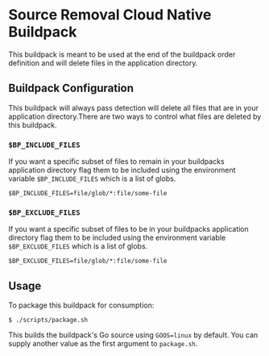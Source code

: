 # Source Removal Cloud Native Buildpack

This buildpack is meant to be used at the end of the buildpack order definition
and will delete files in the application directory.

## Buildpack Configuration

This buildpack will always pass detection will delete all files that are in
your application directory.There are two ways to control what files are deleted
by this buildpack.

### `$BP_INCLUDE_FILES`
If you want a specific subset of files to remain in your buildpacks application
directory flag them to be included using the environment variable
`$BP_INCLUDE_FILES` which is a list of globs.
```
$BP_INCLUDE_FILES=file/glob/*:file/some-file
```

### `$BP_EXCLUDE_FILES`
If you want a specific subset of files to be in your buildpacks application
directory flag them to be included using the environment variable
`$BP_EXCLUDE_FILES` which is a list of globs.
```
$BP_EXCLUDE_FILES=file/glob/*:file/some-file
```

## Usage

To package this buildpack for consumption:

```
$ ./scripts/package.sh
```

This builds the buildpack's Go source using `GOOS=linux` by default. You can
supply another value as the first argument to `package.sh`.
